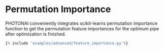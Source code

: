 # Permutation Importance

PHOTONAI conveniently integrates scikit-learns permutation importance function to get the permutation 
feature importances for the optimum pipe after optimization is finished.  

```python
{% include 'examples/advanced/feature_importance.py'%}
```